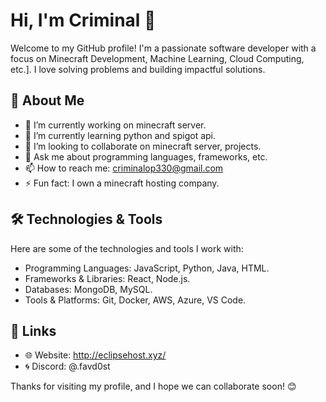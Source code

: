 # Hi, I'm Criminal 👋

Welcome to my GitHub profile! I'm a passionate software developer with a focus on Minecraft Development, Machine Learning, Cloud Computing, etc.]. I love solving problems and building impactful solutions.

## 🚀 About Me

- 🔭 I’m currently working on minecraft server. 
- 🌱 I’m currently learning  python and spigot api. 
- 👯 I’m looking to collaborate on minecraft server, projects. 
- 💬 Ask me about programming languages, frameworks, etc.
- 📫 How to reach me: criminalop330@gmail.com
- ⚡ Fun fact: I own a minecraft hosting company. 

## 🛠️ Technologies & Tools

Here are some of the technologies and tools I work with:

- Programming Languages: JavaScript, Python, Java, HTML. 
- Frameworks & Libraries: React, Node.js.
- Databases: MongoDB, MySQL. 
- Tools & Platforms: Git, Docker, AWS, Azure, VS Code. 


## 🔗 Links

- 🌐 Website: http://eclipsehost.xyz/
- 🌀 Discord: @.favd0st

Thanks for visiting my profile, and I hope we can collaborate soon! 😊
